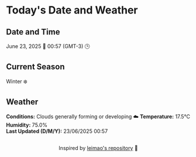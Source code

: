  # Today's Date and Weather
    
## Date and Time
June 23, 2025 📅
00:57 (GMT-3) 🕒

## Current Season
Winter ❄️
## Weather 
**Conditions:** Clouds generally forming or developing ☁️
**Temperature:** 17.5°C  
**Humidity:** 75.0%  
**Last Updated (D/M/Y):** 23/06/2025 00:57
##
<div align="center">Inspired by <a href="https://github.com/leimao/What-Is-The-Date-Today">leimao's repository</a> 🌱</div>
